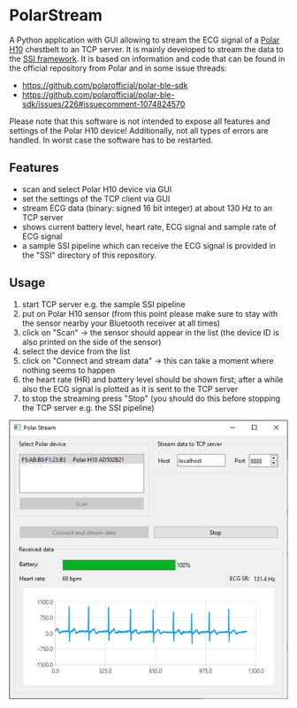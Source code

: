 # PolarStream

A Python application with GUI allowing to stream the ECG signal of a [Polar H10](https://www.polar.com/en/sensors/h10-heart-rate-sensor) chestbelt to an TCP server. It is mainly developed to stream the data to the [SSI framework](https://github.com/hcmlab/ssi). It is based on information and code that can be found in the official repository from Polar and in some issue threads: 
* https://github.com/polarofficial/polar-ble-sdk
* https://github.com/polarofficial/polar-ble-sdk/issues/226#issuecomment-1074824570

Please note that this software is not intended to expose all features and settings of the Polar H10 device! Additionally, not all types of errors are handled. In worst case the software has to be restarted.

## Features
* scan and select Polar H10 device via GUI
* set the settings of the TCP client via GUI
* stream ECG data (binary: signed 16 bit integer) at about 130 Hz to an TCP server
* shows current battery level, heart rate, ECG signal and sample rate of ECG signal
* a sample SSI pipeline which can receive the ECG signal is provided in the "SSI" directory of this repository.

## Usage
1. start TCP server e.g. the sample SSI pipeline
2. put on Polar H10 sensor (from this point please make sure to stay with the sensor nearby your Bluetooth receiver at all times)
3. click on "Scan" -> the sensor should appear in the list (the device ID is also printed on the side of the sensor)
4. select the device from the list
5. click on "Connect and stream data" -> this can take a moment where nothing seems to happen
6. the heart rate (HR) and battery level should be shown first; after a while also the ECG signal is plotted as it is sent to the TCP server
7. to stop the streaming press "Stop" (you should do this before stopping the TCP server e.g. the SSI pipeline)

![Screenshot](/Polar%20Stream.png)
